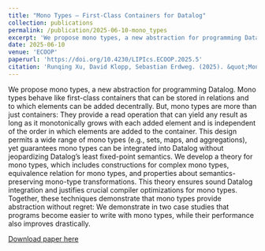 ```yaml
---
title: "Mono Types — First-Class Containers for Datalog"
collection: publications
permalink: /publication/2025-06-10-mono_types
excerpt: 'We propose mono types, a new abstraction for programming Datalog. Mono types behave like first-class containers that can be stored in relations and to which elements can be added decentrally. But, mono types are more than just containers: They provide a read operation that can yield any result as long as it monotonically grows with each added element and is independent of the order in which elements are added to the container. This design permits a wide range of mono types (e.g., sets, maps, and aggregations), yet guarantees mono types can be integrated into Datalog without jeopardizing Datalog’s least fixed-point semantics.'
date: 2025-06-10
venue: 'ECOOP'
paperurl: 'https://doi.org/10.4230/LIPIcs.ECOOP.2025.5'
citation: 'Runqing Xu, David Klopp, Sebastian Erdweg. (2025). &quot;Mono Types — First-Class Containers for Datalog.&quot; <i> ECOOP (2025) </i>.'
---
```

We propose mono types, a new abstraction for programming Datalog. Mono types behave like first-class containers that can be stored in relations and to which elements can be added decentrally. But, mono types are more than just containers: They provide a read operation that can yield any result as long as it monotonically grows with each added element and is independent of the order in which elements are added to the container. This design permits a wide range of mono types (e.g., sets, maps, and aggregations), yet guarantees mono types can be integrated into Datalog without jeopardizing Datalog’s least fixed-point semantics. We develop a theory for mono types, which includes constructions for complex mono types, equivalence relation for mono types, and properties about semantics-preserving mono-type transformations. This theory ensures sound Datalog integration and justifies crucial compiler optimizations for mono types. Together, these techniques demonstrate that mono types provide abstraction without regret: We demonstrate in two case studies that programs become easier to write with mono types, while their performance also improves drastically.

[Download paper here](https://www.pl.informatik.uni-mainz.de/files/2025/04/datalog-mono-types.pdf)
